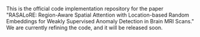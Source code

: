 This is the official code implementation repository for the paper "RASALoRE: Region-Aware Spatial Attention with Location-based Random Embeddings for Weakly Supervised Anomaly Detection in Brain MRI Scans."
We are currently refining the code, and it will be released soon.
